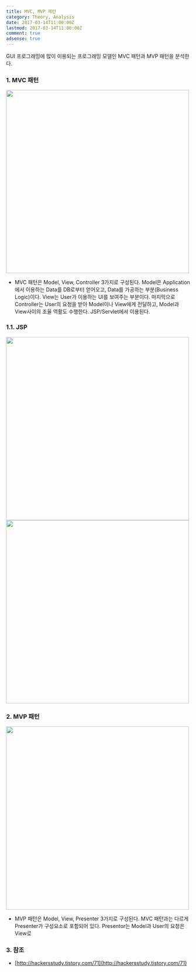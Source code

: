 ```yaml
---
title: MVC, MVP 패턴
category: Theory, Analysis
date: 2017-03-14T11:00:00Z
lastmod: 2017-03-14T11:00:00Z
comment: true
adsense: true
---
```


GUI 프로그래밍에 많이 이용되는 프로그래밍 모델인 MVC 패턴과 MVP 패턴을 분석한다.

### 1. MVC 패턴

<img src="{{site.baseurl}}/images/theory_analysis/MVC_MVP_Pattern/MVC_Pattern.PNG"  width="500px">

* MVC 패턴은 Model, View, Controller 3가지로 구성된다. Model은 Application에서 이용하는 Data를 DB로부터 얻어오고, Data를 가공하는 부분(Business Logic)이다. View는 User가 이용하는 UI를 보여주는 부분이다. 마지막으로 Controller는 User의 요청을 받아 Model이나 View에게 전달하고, Model과 View사이의 조율 역활도 수행한다. JSP/Servlet에서 이용된다.

### 1.1. JSP

<img src="{{site.baseurl}}/images/theory_analysis/MVC_MVP_Pattern/MVC_Pattern_Model1_with_JSP.PNG"  width="500px">

<img src="{{site.baseurl}}/images/theory_analysis/MVC_MVP_Pattern/MVC_Pattern_Model2_with_JSP_Servlet.PNG"  width="500px">


### 2. MVP 패턴

<img src="{{site.baseurl}}/images/theory_analysis/MVC_MVP_Pattern/MVP_Pattern.PNG"  width="500px">

* MVP 패턴은 Model, View, Presenter 3가지로 구성된다. MVC 패턴과는 다르게 Presenter가 구성요소로 포함되어 있다. Presentor는 Model과  User의 요청은 View로



### 3. 참조

* [http://hackersstudy.tistory.com/71](http://hackersstudy.tistory.com/71)
